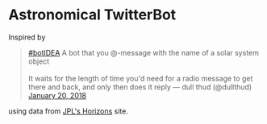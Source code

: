 # Astronomical TwitterBot

Inspired by

> <a href="https://twitter.com/hashtag/botIDEA?src=hash&amp;ref_src=twsrc%5Etfw">#botIDEA</a> A bot that you @-message with the name of a solar system object<br><br>It waits for the length of time you&#39;d need for a radio message to get there and back, and only then does it reply &mdash; dull thud (@dullthud) <a href="https://twitter.com/dullthud/status/954813152948051968?ref_src=twsrc%5Etfw">January 20, 2018</a>

using data from [JPL's Horizons](https://ssd.jpl.nasa.gov/horizons.cgi) site.